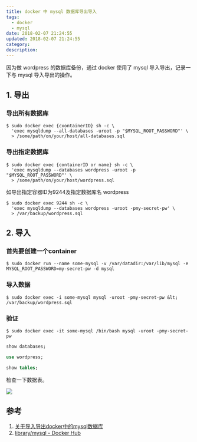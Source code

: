 ```yaml
---
title: docker 中 mysql 数据库导出导入
tags:
  - docker
  - mysql
date: 2018-02-07 21:24:55
updated: 2018-02-07 21:24:55
category:
description:
---
```


因为做 wordpress 的数据库备份，通过 docker 使用了 mysql 导入导出，记录一下与 mysql 导入导出的操作。

<!--more-->

## 1. 导出
### 导出所有数据库

```shell
$ sudo docker exec {cxontainerID} sh -c \
  'exec mysqldump --all-databases -uroot -p "$MYSQL_ROOT_PASSWORD"' \
  > /some/path/on/your/host/all-databases.sql
```

### 导出指定数据库

```shell
$ sudo docker exec {containerID or name} sh -c \
  'exec mysqldump --databases wordpress -uroot -p "$MYSQL_ROOT_PASSWORD"' \
  > /some/path/on/your/host/wordpress.sql
```

如导出指定容器ID为9244及指定数据库名 wordpress

```shell
$ sudo docker exec 9244 sh -c \
  'exec mysqldump --databases wordpress -uroot -pmy-secret-pw' \
  > /var/backup/wordpress.sql
```

## 2. 导入
### 首先要创建一个container

```shell
$ sudo docker run --name some-mysql -v /var/datadir:/var/lib/mysql -e MYSQL_ROOT_PASSWORD=my-secret-pw -d mysql
```

### 导入数据

```shell
$ sudo docker exec -i some-mysql mysql -uroot -pmy-secret-pw &lt; /var/backup/wordpress.sql
```

### 验证

```shell
$ sudo docker exec -it some-mysql /bin/bash mysql -uroot -pmy-secret-pw
```

```sql
show databases;

use wordpress;

show tables;
```

检查一下数据表。

[![](https://static.lidong.me/upload/images/Sk8gBSdUf.png)](https://static.lidong.me/upload/images/Sk8gBSdUf.png)

<!-- <a href=""><img class="alignnone size-medium" src="https://static.lidong.me/upload/images/Sk8gBSdUf.png" /></a> -->

## 参考
1. [关于导入导出docker中的mysql数据库](http://jeeinn.com/2016/08/128/)
2. [library/mysql - Docker Hub ](https://hub.docker.com/r/_/mysql/)
